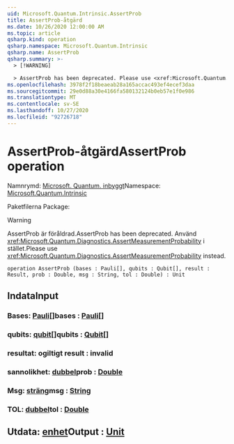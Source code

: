 ```yaml
---
uid: Microsoft.Quantum.Intrinsic.AssertProb
title: AssertProb-åtgärd
ms.date: 10/26/2020 12:00:00 AM
ms.topic: article
qsharp.kind: operation
qsharp.namespace: Microsoft.Quantum.Intrinsic
qsharp.name: AssertProb
qsharp.summary: >-
  > [!WARNING]

  > AssertProb has been deprecated. Please use <xref:Microsoft.Quantum.Diagnostics.AssertMeasurementProbability> instead.
ms.openlocfilehash: 3978f2f18beaeab28a165accac493ef4ecef3daa
ms.sourcegitcommit: 29e0d88a30e4166fa580132124b0eb57e1f0e986
ms.translationtype: MT
ms.contentlocale: sv-SE
ms.lasthandoff: 10/27/2020
ms.locfileid: "92726718"
---
```

# <a name="assertprob-operation"></a><span data-ttu-id="c265f-102">AssertProb-åtgärd</span><span class="sxs-lookup"><span data-stu-id="c265f-102">AssertProb operation</span></span>

<span data-ttu-id="c265f-103">Namnrymd: [Microsoft. Quantum. inbyggt](xref:Microsoft.Quantum.Intrinsic)</span><span class="sxs-lookup"><span data-stu-id="c265f-103">Namespace: [Microsoft.Quantum.Intrinsic](xref:Microsoft.Quantum.Intrinsic)</span></span>

<span data-ttu-id="c265f-104">Paketfilerna [](https://nuget.org/packages/)</span><span class="sxs-lookup"><span data-stu-id="c265f-104">Package: [](https://nuget.org/packages/)</span></span>


> [!WARNING]
> <span data-ttu-id="c265f-105">AssertProb är föråldrad.</span><span class="sxs-lookup"><span data-stu-id="c265f-105">AssertProb has been deprecated.</span></span> <span data-ttu-id="c265f-106">Använd <xref:Microsoft.Quantum.Diagnostics.AssertMeasurementProbability> i stället.</span><span class="sxs-lookup"><span data-stu-id="c265f-106">Please use <xref:Microsoft.Quantum.Diagnostics.AssertMeasurementProbability> instead.</span></span>



```qsharp
operation AssertProb (bases : Pauli[], qubits : Qubit[], result : Result, prob : Double, msg : String, tol : Double) : Unit
```


## <a name="input"></a><span data-ttu-id="c265f-107">Indata</span><span class="sxs-lookup"><span data-stu-id="c265f-107">Input</span></span>

### <a name="bases--pauli"></a><span data-ttu-id="c265f-108">Bases: [Pauli](xref:microsoft.quantum.lang-ref.pauli)[]</span><span class="sxs-lookup"><span data-stu-id="c265f-108">bases : [Pauli](xref:microsoft.quantum.lang-ref.pauli)[]</span></span>




### <a name="qubits--qubit"></a><span data-ttu-id="c265f-109">qubits: [qubit](xref:microsoft.quantum.lang-ref.qubit)[]</span><span class="sxs-lookup"><span data-stu-id="c265f-109">qubits : [Qubit](xref:microsoft.quantum.lang-ref.qubit)[]</span></span>




### <a name="result--__invalidresult__"></a><span data-ttu-id="c265f-110">resultat: __ogiltigt <Result>__</span><span class="sxs-lookup"><span data-stu-id="c265f-110">result : __invalid<Result>__</span></span>




### <a name="prob--double"></a><span data-ttu-id="c265f-111">sannolikhet: [dubbel](xref:microsoft.quantum.lang-ref.double)</span><span class="sxs-lookup"><span data-stu-id="c265f-111">prob : [Double](xref:microsoft.quantum.lang-ref.double)</span></span>




### <a name="msg--string"></a><span data-ttu-id="c265f-112">Msg: [sträng](xref:microsoft.quantum.lang-ref.string)</span><span class="sxs-lookup"><span data-stu-id="c265f-112">msg : [String](xref:microsoft.quantum.lang-ref.string)</span></span>




### <a name="tol--double"></a><span data-ttu-id="c265f-113">TOL: [dubbel](xref:microsoft.quantum.lang-ref.double)</span><span class="sxs-lookup"><span data-stu-id="c265f-113">tol : [Double](xref:microsoft.quantum.lang-ref.double)</span></span>





## <a name="output--unit"></a><span data-ttu-id="c265f-114">Utdata: [enhet](xref:microsoft.quantum.lang-ref.unit)</span><span class="sxs-lookup"><span data-stu-id="c265f-114">Output : [Unit](xref:microsoft.quantum.lang-ref.unit)</span></span>


